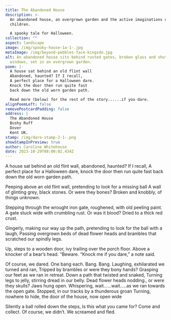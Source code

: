 ```yaml
---
title: The Abandoned House
description: >-
  An abandoned house, an overgrown garden and the active imaginations of
  children.

  A spooky tale for Halloween.
collection: ""
aspect: landscape
image: /img/spooky-house-1a-1-.jpg
metaImage: /img/beyond-pebbles-face-kingsdo.jpg
alt: An abandoned house sits behind rusted gates, broken glass and shuttered
  windows, set in an overgrown garden.
poem: |-
  A house sat behind an old flint wall 
  Abandoned, haunted? If I recall,
  A perfect place for a Halloween dare.
  Knock the door then run quite fast
  back down the old worn garden path.

  Read more (below) for the rest of the story......if you dare.
alignPoemLeft: false
removePostcardPadding: false
address: |
  The Abandoned House
  Bushy Ruff
  Dover
  Kent UK.
stamp: /img/dare-stamp-2-1-.png
showStampInPreview: true
author: Caroline Whitehouse
date: 2023-10-29T08:00:02.434Z
---
```

A house sat behind an old flint wall, abandoned, haunted? If I recall,
A perfect place for a Halloween dare, knock the door then run quite fast
back down the old worn garden path.

Peeping above an old flint wall, pretending to look for a missing ball
A wall of glinting grey, black stones. Or were they bones?
Broken and knobbly, of things unknown.

Stepping through the wrought iron gate, roughened, with old peeling paint.
A gate stuck wide with crumbling rust. Or was it blood? 
Dried to a thick red crust.

Gingerly, making our way up the path, pretending to look for the ball with a laugh,
Passing overgrown beds of dead flower heads and brambles that scratched our spindly legs.

Up, steps to a wooden door,  ivy trailing over the porch floor.
Above a knocker of a bear’s head. “Beware. “Knock me if you dare,” a note said.

Of course, we dared. One bang each. Bang. Bang.
Laughing, exhilarated we turned and ran,
Tripped by brambles or were they bony hands?
Grasping our feet as we ran in retreat.
Down a path that twisted and snaked,
Turning legs to jelly, stirring dread in our belly.
Dead flower heads nodding., or were they skulls? 
Jaws hung open. Whispering, wait……wait…..as we ran towards the open gate.
Stopped, in our tracks by a thunderous groan
Turning, nowhere to hide, the door of the house, now open wide

Silently a ball rolled down the steps,
Is this what you came for? Come and collect.
Of course, we didn’t. We screamed and fled.